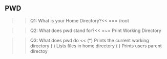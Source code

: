 ## PWD

>>Q1: What is your Home Directory?<<
=== /root

>>Q2: What does pwd stand for?<<
=~= Print Working Directory

>>Q3: What does pwd do <<
(*) Prints the current working directory
( ) Lists files in home directory
( ) Prints users parent directoy 

